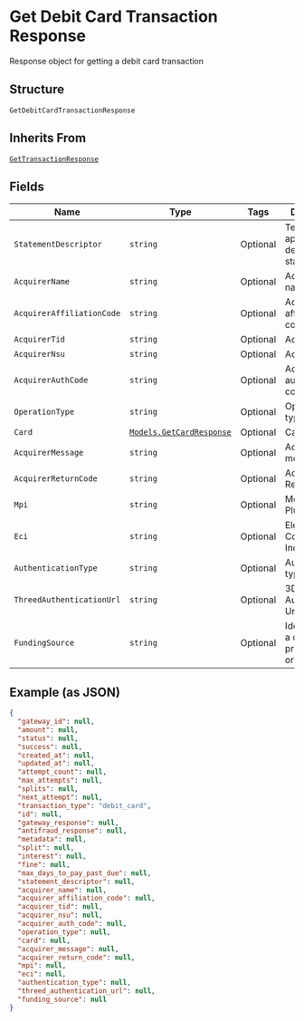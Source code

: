 
# Get Debit Card Transaction Response

Response object for getting a debit card transaction

## Structure

`GetDebitCardTransactionResponse`

## Inherits From

[`GetTransactionResponse`](../../doc/models/get-transaction-response.md)

## Fields

| Name | Type | Tags | Description |
|  --- | --- | --- | --- |
| `StatementDescriptor` | `string` | Optional | Text that will appear on the debit card's statement |
| `AcquirerName` | `string` | Optional | Acquirer name |
| `AcquirerAffiliationCode` | `string` | Optional | Aquirer affiliation code |
| `AcquirerTid` | `string` | Optional | Acquirer TID |
| `AcquirerNsu` | `string` | Optional | Acquirer NSU |
| `AcquirerAuthCode` | `string` | Optional | Acquirer authorization code |
| `OperationType` | `string` | Optional | Operation type |
| `Card` | [`Models.GetCardResponse`](../../doc/models/get-card-response.md) | Optional | Card data |
| `AcquirerMessage` | `string` | Optional | Acquirer message |
| `AcquirerReturnCode` | `string` | Optional | Acquirer Return Code |
| `Mpi` | `string` | Optional | Merchant Plugin |
| `Eci` | `string` | Optional | Electronic Commerce Indicator (ECI) |
| `AuthenticationType` | `string` | Optional | Authentication type |
| `ThreedAuthenticationUrl` | `string` | Optional | 3D-S Authentication Url |
| `FundingSource` | `string` | Optional | Identify when a card is prepaid, credit or debit. |

## Example (as JSON)

```json
{
  "gateway_id": null,
  "amount": null,
  "status": null,
  "success": null,
  "created_at": null,
  "updated_at": null,
  "attempt_count": null,
  "max_attempts": null,
  "splits": null,
  "next_attempt": null,
  "transaction_type": "debit_card",
  "id": null,
  "gateway_response": null,
  "antifraud_response": null,
  "metadata": null,
  "split": null,
  "interest": null,
  "fine": null,
  "max_days_to_pay_past_due": null,
  "statement_descriptor": null,
  "acquirer_name": null,
  "acquirer_affiliation_code": null,
  "acquirer_tid": null,
  "acquirer_nsu": null,
  "acquirer_auth_code": null,
  "operation_type": null,
  "card": null,
  "acquirer_message": null,
  "acquirer_return_code": null,
  "mpi": null,
  "eci": null,
  "authentication_type": null,
  "threed_authentication_url": null,
  "funding_source": null
}
```

